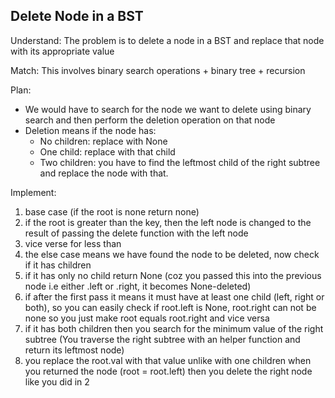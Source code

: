 ## Delete Node in a BST
Understand:
The problem is to delete a node in a BST and replace that node with its appropriate value

Match:
This involves binary search operations + binary tree + recursion

Plan:
- We would have to search for the node we want to delete using binary search and then perform the deletion operation on that node
- Deletion means if the node has:
    - No children: replace with None
    - One child: replace with that child
    - Two children: you have to find the leftmost child of the right subtree and replace the node with that.

Implement: 
1. base case (if the root is none return none)
2. if the root is greater than the key, then the left node is changed to the result of passing the delete function with the left node
3. vice verse for less than
4. the else case means we have found the node to be deleted, now check if it has children
5. if it has only no child return None (coz you passed this into the previous node i.e either .left or .right, it becomes None-deleted)
6. if after the first pass it means it must have at least one child (left, right or both), so you can easily check if root.left is None, root.right can not be none so you just make root equals root.right and vice versa
7. if it has both children then you search for the minimum value of the right subtree (You traverse the right subtree with an helper function and return its leftmost node)
8. you replace the root.val with that value unlike with one children when you returned the node (root = root.left)
then you delete the right node like you did in 2
